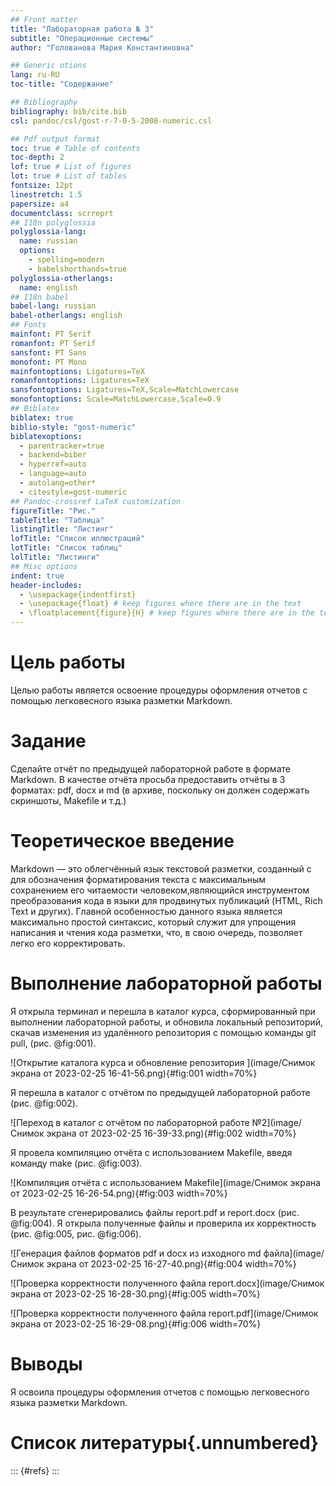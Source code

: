```yaml
---
## Front matter
title: "Лабораторная работа № 3"
subtitle: "Операционные системы"
author: "Голованова Мария Константиновна"

## Generic otions
lang: ru-RU
toc-title: "Содержание"

## Bibliography
bibliography: bib/cite.bib
csl: pandoc/csl/gost-r-7-0-5-2008-numeric.csl

## Pdf output format
toc: true # Table of contents
toc-depth: 2
lof: true # List of figures
lot: true # List of tables
fontsize: 12pt
linestretch: 1.5
papersize: a4
documentclass: scrreprt
## I18n polyglossia
polyglossia-lang:
  name: russian
  options:
	- spelling=modern
	- babelshorthands=true
polyglossia-otherlangs:
  name: english
## I18n babel
babel-lang: russian
babel-otherlangs: english
## Fonts
mainfont: PT Serif
romanfont: PT Serif
sansfont: PT Sans
monofont: PT Mono
mainfontoptions: Ligatures=TeX
romanfontoptions: Ligatures=TeX
sansfontoptions: Ligatures=TeX,Scale=MatchLowercase
monofontoptions: Scale=MatchLowercase,Scale=0.9
## Biblatex
biblatex: true
biblio-style: "gost-numeric"
biblatexoptions:
  - parentracker=true
  - backend=biber
  - hyperref=auto
  - language=auto
  - autolang=other*
  - citestyle=gost-numeric
## Pandoc-crossref LaTeX customization
figureTitle: "Рис."
tableTitle: "Таблица"
listingTitle: "Листинг"
lofTitle: "Список иллюстраций"
lotTitle: "Список таблиц"
lolTitle: "Листинги"
## Misc options
indent: true
header-includes:
  - \usepackage{indentfirst}
  - \usepackage{float} # keep figures where there are in the text
  - \floatplacement{figure}{H} # keep figures where there are in the text
---
```


# Цель работы

Целью работы является освоение процедуры оформления отчетов с помощью легковесного языка разметки Markdown.

# Задание

Сделайте отчёт по предыдущей лабораторной работе в формате Markdown.
В качестве отчёта просьба предоставить отчёты в 3 форматах: pdf, docx и md (в архиве, поскольку он должен содержать скриншоты, Makefile и т.д.)

# Теоретическое введение

Markdown — это облегчённый язык  текстовой разметки, созданный с для обозначения форматирования текста с максимальным сохранением его читаемости человеком,являющийся инструментом преобразования кода в языки для продвинутых публикаций (HTML, Rich Text и других). Главной особенностью данного языка является максимально простой синтаксис, который служит для упрощения написания и чтения кода разметки, что, в свою очередь, позволяет легко его корректировать. 

# Выполнение лабораторной работы

Я открыла терминал и перешла в каталог курса, сформированный при выполнении лабораторной работы, и обновила локальный репозиторий, скачав изменения из удалённого репозитория с помощью команды git pull, (рис. @fig:001).

![Открытие каталога курса и обновление репозитория ](image/Снимок экрана от 2023-02-25 16-41-56.png){#fig:001 width=70%}

Я перешла в каталог с отчётом по предыдущей лабораторной работе (рис. @fig:002).

![Переход в каталог с отчётом по лабораторной работе №2](image/Снимок экрана от 2023-02-25 16-39-33.png){#fig:002 width=70%}

Я провела компиляцию отчёта с использованием Makefile, введя команду make (рис. @fig:003).

![Компиляция отчёта с использованием Makefile](image/Снимок экрана от 2023-02-25 16-26-54.png){#fig:003 width=70%}

В результате сгенерировались файлы report.pdf и report.docx (рис. @fig:004). Я открыла полученные файлы и проверила их корректность (рис. @fig:005, рис. @fig:006).

![Генерация файлов форматов pdf и docx из изходного md файла](image/Снимок экрана от 2023-02-25 16-27-40.png){#fig:004 width=70%}

![Проверка корректности полученного файла report.docx](image/Снимок экрана от 2023-02-25 16-28-30.png){#fig:005 width=70%}
 
![Проверка корректности полученного файла report.pdf](image/Снимок экрана от 2023-02-25 16-29-08.png){#fig:006 width=70%}



# Выводы

Я освоила процедуры оформления отчетов с помощью легковесного языка разметки Markdown.

# Список литературы{.unnumbered}

::: {#refs}
:::
